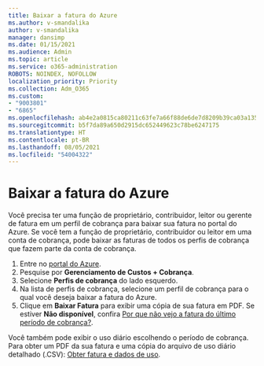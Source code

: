 ```yaml
---
title: Baixar a fatura do Azure
ms.author: v-smandalika
author: v-smandalika
manager: dansimp
ms.date: 01/15/2021
ms.audience: Admin
ms.topic: article
ms.service: o365-administration
ROBOTS: NOINDEX, NOFOLLOW
localization_priority: Priority
ms.collection: Adm_O365
ms.custom:
- "9003801"
- "6865"
ms.openlocfilehash: ab4e2a0815ca80211c63fe7a66f88de6de7d8209b39ca03a1353ac562caeb1f8
ms.sourcegitcommit: b5f7da89a650d2915dc652449623c78be6247175
ms.translationtype: HT
ms.contentlocale: pt-BR
ms.lasthandoff: 08/05/2021
ms.locfileid: "54004322"
---
```

# <a name="download-azure-invoice"></a>Baixar a fatura do Azure

Você precisa ter uma função de proprietário, contribuidor, leitor ou gerente de fatura em um perfil de cobrança para baixar sua fatura no portal do Azure. Se você tem a função de proprietário, contribuidor ou leitor em uma conta de cobrança, pode baixar as faturas de todos os perfis de cobrança que fazem parte da conta de cobrança.

1. Entre no [portal do Azure](https://portal.azure.com/).
2. Pesquise por **Gerenciamento de Custos + Cobrança**.
3. Selecione **Perfis de cobrança** do lado esquerdo.
4. Na lista de perfis de cobrança, selecione um perfil de cobrança para o qual você deseja baixar a fatura do Azure.
5. Clique em **Baixar Fatura** para exibir uma cópia de sua fatura em PDF. Se estiver **Não disponível**, confira [Por que não vejo a fatura do último período de cobrança?](https://docs.microsoft.com/azure/cost-management-billing/manage/download-azure-invoice-daily-usage-date).

Você também pode exibir o uso diário escolhendo o período de cobrança. Para obter um PDF da sua fatura e uma cópia do arquivo de uso diário detalhado (.CSV): [Obter fatura e dados de uso](https://docs.microsoft.com/azure/cost-management-billing/manage/download-azure-invoice-daily-usage-date).